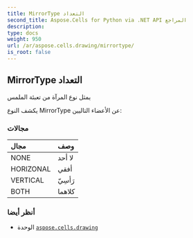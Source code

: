 ```yaml
---
title: MirrorType التعداد
second_title: Aspose.Cells for Python via .NET API المراجع
description:
type: docs
weight: 950
url: /ar/aspose.cells.drawing/mirrortype/
is_root: false
---
```

##  MirrorType التعداد
يمثل نوع المرآة من تعبئة الملمس



يكشف النوع MirrorType عن الأعضاء التاليين:

###  مجالات
| مجال| وصف|
| :- | :- |
| NONE | لا أحد|
| HORIZONAL | أفقي|
| VERTICAL | رَأسِيّ|
| BOTH | كلاهما|



###  أنظر أيضا
* الوحدة [`aspose.cells.drawing`](..)
